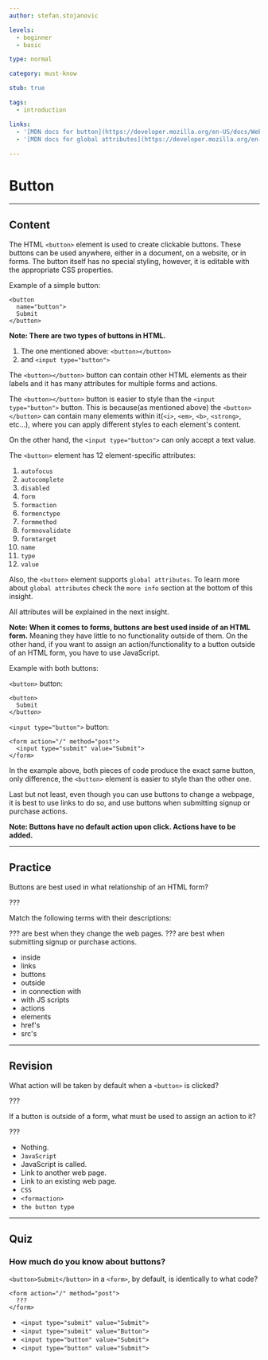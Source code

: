 ```yaml
---
author: stefan.stojanovic

levels:
  - beginner
  - basic

type: normal

category: must-know

stub: true

tags:
  - introduction

links:
  - '[MDN docs for button](https://developer.mozilla.org/en-US/docs/Web/HTML/Element/button){website}'
  - '[MDN docs for global attributes](https://developer.mozilla.org/en-US/docs/Web/HTML/Global_attributes){website}'
  
---
```

# Button
---
## Content

The HTML `<button>` element is used to create clickable buttons. These buttons can be used anywhere, either in a document, on a website, or in forms. The button itself has no special styling, however, it is editable with the appropriate CSS properties.

Example of a simple button:
```
<button
  name="button">
  Submit
</button>
```

**Note: There are two types of buttons in HTML.**
  1. The one mentioned above: `<button></button>`
  2. and `<input type="button">`

The `<button></button>` button can contain other HTML elements as their labels and it has many attributes for multiple forms and actions.

The `<button></button>` button is easier to style than the `<input type="button">` button. This is because(as mentioned above) the `<button></button>` can contain many elements within it(`<i>`, `<em>`, `<b>`, `<strong>`, etc...), where you can apply different styles to each element's content.

On the other hand, the `<input type="button">` can only accept a text value.

The `<button>` element has 12 element-specific attributes:
  1. `autofocus`
  2. `autocomplete`
  3. `disabled`
  4. `form`
  5. `formaction`
  6. `formenctype`
  7. `formmethod`
  8. `formnovalidate`
  9. `formtarget`
  10. `name`
  11. `type`
  12. `value`

Also, the `<button>` element supports `global attributes`. To learn more about `global attributes` check the `more info` section at the bottom of this insight.

All attributes will be explained in the next insight.

**Note: When it comes to forms, buttons are best used inside of an HTML form.** Meaning they have little to no functionality outside of them. On the other hand, if you want to assign an action/functionality to a button outside of an HTML form, you have to use JavaScript.


Example with both buttons:

`<button>` button:
```
<button>
  Submit
</button>
```

`<input type="button">` button:
```
<form action="/" method="post">
  <input type="submit" value="Submit">
</form>
```

In the example above, both pieces of code produce the exact same button, only difference, the `<button>` element is easier to style than the other one. 

Last but not least, even though you can use buttons to change a webpage, it is best to use links to do so, and use buttons when submitting signup or purchase actions.

**Note: Buttons have no default action upon click. Actions have to be added.**


---
## Practice

Buttons are best used in what relationship of an HTML form?

???

Match the following terms with their descriptions: 

??? are best when they change the web pages.
??? are best when submitting signup or purchase actions.

* inside
* links
* buttons
* outside
* in connection with
* with JS scripts
* actions 
* elements
* href's
* src's

---
## Revision

What action will be taken by default when a `<button>` is clicked?

???

If a button is outside of a form, what must be used to assign an action to it?

???

* Nothing.
* `JavaScript`
* JavaScript is called.
* Link to another web page.
* Link to an existing web page.
* `CSS`
* `<formaction>`
* `the button type`


---
## Quiz

### How much do you know about buttons?

`<button>Submit</button>` in a `<form>`, by default, is identically to what code?

```
<form action="/" method="post">
  ???
</form>
```

* `<input type="submit" value="Submit">`
* `<input type="submit" value="Button">`
* `<input type="button" value="Submit">`
* `<input type="button" value="Submit">`


